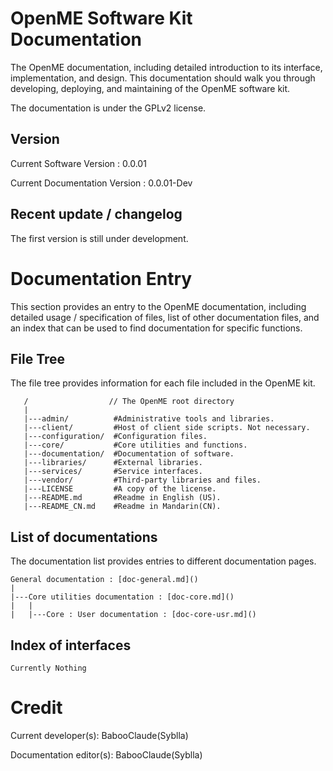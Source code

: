 OpenME Software Kit Documentation
======

The OpenME documentation, including detailed introduction to its interface, implementation, and design. 
This documentation should walk you through developing, deploying, and maintaining of the OpenME software kit.

The documentation is under the GPLv2 license.

Version
------

Current Software Version : 0.0.01

Current Documentation Version : 0.0.01-Dev

Recent update / changelog
------

The first version is still under development.

Documentation Entry
======

This section provides an entry to the OpenME documentation, including detailed usage / specification of files, list of other documentation files, and an index that can be used to find documentation for specific functions.

File Tree
------

The file tree provides information for each file included in the OpenME kit.

       /                  // The OpenME root directory
       |
       |---admin/          #Administrative tools and libraries.
       |---client/         #Host of client side scripts. Not necessary.
       |---configuration/  #Configuration files.
       |---core/           #Core utilities and functions.
       |---documentation/  #Documentation of software.
       |---libraries/      #External libraries.
       |---services/       #Service interfaces.
       |---vendor/         #Third-party libraries and files.
       |---LICENSE         #A copy of the license.
       |---README.md       #Readme in English (US).
       |---README_CN.md    #Readme in Mandarin(CN).

List of documentations
------

The documentation list provides entries to different documentation pages.

    General documentation : [doc-general.md]()
    |
    |---Core utilities documentation : [doc-core.md]()
    |   |
    |   |---Core : User documentation : [doc-core-usr.md]()

Index of interfaces
------

    Currently Nothing

Credit
======

Current developer(s):
BabooClaude(Syblla)

Documentation editor(s):
BabooClaude(Syblla)